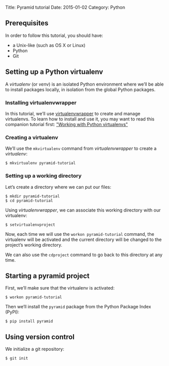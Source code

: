 Title: Pyramid tutorial
Date: 2015-01-02
Category: Python

## Prerequisites

In order to follow this tutorial, you should have:

* a Unix-like (such as OS X or Linux)
* Python
* Git

## Setting up a Python virtualenv

A *virtualenv* (or *venv*) is an isolated Python environment where we’ll be able to install packages locally, in isolation from the global Python packages.

### Installing virtualenvwrapper

In this tutorial, we’ll use [virtualenvwrapper](https://pypi.python.org/pypi/virtualenvwrapper) to create and manage virtualenvs. To learn how to install and use it, you may want to read this companion tutorial first: ["Working with Python virtualenvs"]({filename}/virtualenv.md)

### Creating a virtualenv

We’ll use the `mkvirtualenv` command from *virtualenvwrapper* to create a *virtualenv*:

```
$ mkvirtualenv pyramid-tutorial
```

### Setting up a working directory

Let’s create a directory where we can put our files:

```
$ mkdir pyramid-tutorial
$ cd pyramid-tutorial
```

Using *virtualenvwrapper*, we can associate this working directory with our virtualenv:

```
$ setvirtualenvproject
```

Now, each time we will use the `workon pyramid-tutorial` command, the virtualenv will be activated and the current directory will be changed to the project’s working directory.

We can also use the `cdproject` command to go back to this directory at any time.

## Starting a pyramid project

First, we’ll make sure that the virtualenv is activated:

```
$ workon pyramid-tutorial
```

Then we’ll install the `pyramid` package from the Python Package Index (PyPI):

```
$ pip install pyramid
```

## Using version control

We initialize a git repository:

```
$ git init
```
